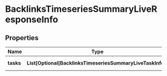 # BacklinksTimeseriesSummaryLiveResponseInfo


## Properties

| Name | Type | Description | Notes |
|------------ | ------------- | ------------- | -------------|
**tasks** | **List[Optional[BacklinksTimeseriesSummaryLiveTaskInfo]]** | array of tasks |[optional]|